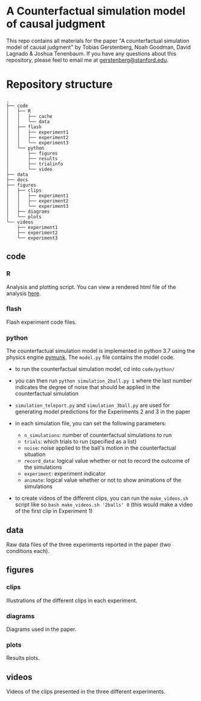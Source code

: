 # A Counterfactual simulation model of causal judgment 

This repo contains all materials for the paper "A counterfactual simulation model of causal judgment" by Tobias Gerstenberg, Noah Goodman, David Lagnado & Joshua Tenenbaum. If you have any questions about this repository, please feel to email me at [gerstenberg@stanford.edu](mailto:gerstenberg@stanford.edu).

# Repository structure 

```
.
├── code
│   ├── R
│   │   ├── cache
│   │   └── data
│   ├── flash
│   │   ├── experiment1
│   │   ├── experiment2
│   │   └── experiment3
│   └── python
│       ├── figures
│       ├── results
│       ├── trialinfo
│       └── video
├── data
├── docs
├── figures
│   ├── clips
│   │   ├── experiment1
│   │   ├── experiment2
│   │   └── experiment3
│   ├── diagrams
│   └── plots
└── videos
    ├── experiment1
    ├── experiment2
    └── experiment3
```

## code 

### R 

Analysis and plotting script. You can view a rendered html file of the analysis [here](https://cicl-stanford.github.io/csm/). 

### flash 

Flash experiment code files. 

### python 

The counterfactual simulation model is implemented in python 3.7 using the physics engine [pymunk](http://www.pymunk.org/en/latest/). The  `model.py` file contains the model code. 

- to run the counterfactual simulation model, cd into `code/python/` 
- you can then run `python simulation_2ball.py 1` where the last number indicates the degree of noise that should be applied in the counterfactual simulation 
- `simulation_teleport.py` and `simulation_3ball.py` are used for generating model predictions for the Experiments 2 and 3 in the paper 
- in each simulation file, you can set the following parameters: 
	+ `n_simulations`: number of counterfactual simulations to run
	+ `trials`: which trials to run (specified as a list)
	+ `noise`: noise applied to the ball's motion in the counterfactual situation 
	+ `record_data`: logical value whether or not to record the outcome of the simulations 
	+ `experiment`: experiment indicator 
	+ `animate`: logical value whether or not to show animations of the simulations 

- to create videos of the different clips, you can run the `make_videos.sh` script like so `bash make_videos.sh '2balls' 0` (this would make a video of the first clip in Experiment 1)

## data 

Raw data files of the three experiments reported in the paper (two conditions each). 

## figures

### clips 

Illustrations of the different clips in each experiment. 

### diagrams 

Diagrams used in the paper. 

### plots 

Results plots. 

## videos 

Videos of the clips presented in the three different experiments. 